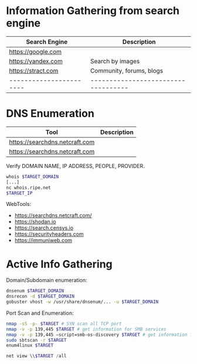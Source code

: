 # Information Gathering from search engine

| Search Engine         | Description                       |
|-----------------------|-----------------------------------|
| https://google.com    |                                   |
| https://yandex.com    | Search by images                  |
| https://stract.com    | Community, forums, blogs          |
|-----------------------|-----------------------------------|

# DNS Enumeration

| Tool                              | Description                       |
|-----------------------------------|-----------------------------------|
| https://searchdns.netcraft.com    |                                   |
| https://searchdns.netcraft.com    |                                   |


Verify DOMAIN NAME, IP ADDRESS, PEOPLE, PROVIDER.

``` bash
whois $TARGET_DOMAIN 
[...]
nc whois.ripe.net
$TARGET_IP
```
WebTools:
 - https://searchdns.netcraft.com/
 - https://shodan.io
 - https://search.censys.io
 - https://securityheaders.com
 - https://immuniweb.com

# Active Info Gathering

Domain/Subdomain enumeration:

``` bash
dnsenum $TARGET_DOMAIN
dnsrecon -d $TARGET_DOMAIN
gobuster vhost -w /usr/share/dnsenum/... -u $TARGET_DOMAIN
```

Port Scan and Enumeration:

``` bash
nmap -sS -p- $TARGET # SYN scan all TCP port
nmap -v -p 139,445 $TARGET # get information for SMB services
nmap -v -p 139,445 —script=smb-os-discovery $TARGET # get information for SMB services
sudo sbtscan -r $TARGET
enum4linux $TARGET
```

``` powershell
net view \\$TARGET /all
```